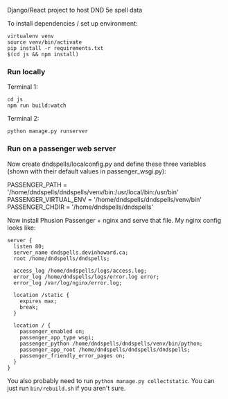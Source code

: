 Django/React project to host DND 5e spell data

To install dependencies / set up environment:

    virtualenv venv
    source venv/bin/activate
    pip install -r requirements.txt
    $(cd js && npm install)

### Run locally

Terminal 1:

    cd js
    npm run build:watch

Terminal 2:

    python manage.py runserver

### Run on a passenger web server

Now create dndspells/localconfig.py and define these three variables (shown with their default values in passenger_wsgi.py):

  PASSENGER_PATH = '/home/dndspells/dndspells/venv/bin:/usr/local/bin:/usr/bin'
  PASSENGER_VIRTUAL_ENV = '/home/dndspells/dndspells/venv/bin'
  PASSENGER_CHDIR = '/home/dndspells/dndspells'

Now install Phusion Passenger + nginx and serve that file. My nginx config looks like:

    server {
      listen 80;
      server_name dndspells.devinhoward.ca;
      root /home/dndspells/dndspells;

      access_log /home/dndspells/logs/access.log;
      error_log /home/dndspells/logs/error.log error;
      error_log /var/log/nginx/error.log;

      location /static {
        expires max;
        break;
      }

      location / {
        passenger_enabled on;
        passenger_app_type wsgi;
        passenger_python /home/dndspells/dndspells/venv/bin/python;
        passenger_app_root /home/dndspells/dndspells/dndspells;
        passenger_friendly_error_pages on;
      }
    }

You also probably need to run `python manage.py collectstatic`. You can just run `bin/rebuild.sh` if you aren't sure.
